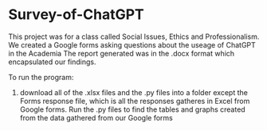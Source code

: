 # Survey-of-ChatGPT
This project was for a class called Social Issues, Ethics and Professionalism.
We created a Google forms asking questions about the useage of ChatGPT in the Academia
The report generated was in the .docx format which encapsulated our findings.

To run the program:
1. download all of the .xlsx  files and the .py files into a folder except the Forms response file, which is all the responses gatheres in Excel from Google forms. Run the .py files to find the tables and graphs created from the data gathered from our Google forms
